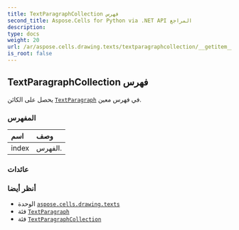 ```yaml
---
title: TextParagraphCollection فهرس
second_title: Aspose.Cells for Python via .NET API المراجع
description:
type: docs
weight: 20
url: /ar/aspose.cells.drawing.texts/textparagraphcollection/__getitem__/
is_root: false
---
```

##  TextParagraphCollection فهرس

يحصل على الكائن [`TextParagraph`](/cells/python-net/ar/aspose.cells.drawing.texts/textparagraph) في فهرس معين.
###  المفهرس
| اسم| وصف|
| :- | :- |
| index | الفهرس.|



###  عائدات



###  أنظر أيضا
* الوحدة [`aspose.cells.drawing.texts`](../../)
* فئة [`TextParagraph`](/cells/python-net/ar/aspose.cells.drawing.texts/textparagraph)
* فئة [`TextParagraphCollection`](/cells/python-net/ar/aspose.cells.drawing.texts/textparagraphcollection)
